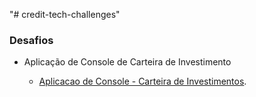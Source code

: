 "# credit-tech-challenges" 

### Desafios

- Aplicação de Console de Carteira de Investimento

  -  [Aplicacao de Console - Carteira de Investimentos](https://github.com/stone-payments/credit-tech-challenges/Aplicacao-de-Console-de-Carteira-de-Investimentos/README.md).
